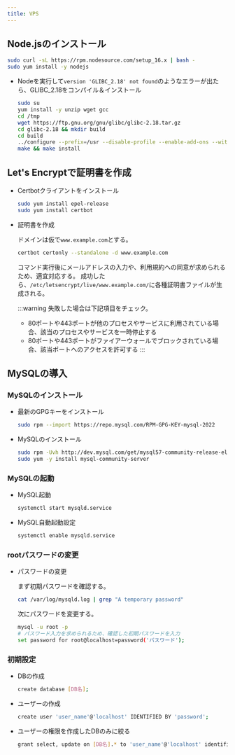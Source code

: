 ```yaml
---
title: VPS
---
```


## Node.jsのインストール

```bash title=コマンド実行
sudo curl -sL https://rpm.nodesource.com/setup_16.x | bash -
sudo yum install -y nodejs
```

- Nodeを実行して`version 'GLIBC_2.18' not found`のようなエラーが出たら、GLIBC_2.18をコンパイル＆インストール

  ```bash title=コマンド実行
  sudo su
  yum install -y unzip wget gcc
  cd /tmp
  wget https://ftp.gnu.org/gnu/glibc/glibc-2.18.tar.gz
  cd glibc-2.18 && mkdir build
  cd build
  ../configure --prefix=/usr --disable-profile --enable-add-ons --with-headers=/usr/include --with-binutils=/usr/bin
  make && make install
  ```

## Let's Encryptで証明書を作成

- Certbotクライアントをインストール

  ```bash title=コマンド実行
  sudo yum install epel-release
  sudo yum install certbot
  ```

- 証明書を作成

  ドメインは仮で`www.example.com`とする。

  ```bash title=コマンド実行
  certbot certonly --standalone -d www.example.com
  ```

  コマンド実行後にメールアドレスの入力や、利用規約への同意が求められるため、適宜対応する。
  成功したら、`/etc/letsencrypt/live/www.example.com/`に各種証明書ファイルが生成される。

  :::warning
  失敗した場合は下記項目をチェック。
  - 80ポートや443ポートが他のプロセスやサービスに利用されている場合、該当のプロセスやサービスを一時停止する
  - 80ポートや443ポートがファイアーウォールでブロックされている場合、該当ポートへのアクセスを許可する
  :::

## MySQLの導入

### MySQLのインストール

- 最新のGPGキーをインストール

  ```bash title=コマンド実行
  sudo rpm --import https://repo.mysql.com/RPM-GPG-KEY-mysql-2022
  ```

- MySQLのインストール

  ```bash title=コマンド実行
  sudo rpm -Uvh http://dev.mysql.com/get/mysql57-community-release-el7-7.noarch.rpm
  sudo yum -y install mysql-community-server
  ```

### MySQLの起動

- MySQL起動

  ```bash title=コマンド実行
  systemctl start mysqld.service
  ```

- MySQL自動起動設定

  ```bash title=コマンド実行
  systemctl enable mysqld.service
  ```

### rootパスワードの変更

- パスワードの変更

  まず初期パスワードを確認する。

  ```bash title=コマンド実行
  cat /var/log/mysqld.log | grep "A temporary password"
  ```

  次にパスワードを変更する。

  ```bash title=コマンド実行
  mysql -u root -p
  # パスワード入力を求められるため、確認した初期パスワードを入力
  set password for root@localhost=password('パスワード');
  ```

### 初期設定

- DBの作成

  ```bash title=コマンド実行
  create database [DB名];
  ```

- ユーザーの作成

  ```bash title=コマンド実行
  create user 'user_name'@'localhost' IDENTIFIED BY 'password';
  ```

- ユーザーの権限を作成したDBのみに絞る

  ```bash title=コマンド実行
  grant select, update on [DB名].* to 'user_name'@'localhost' identified by 'password';
  ```
